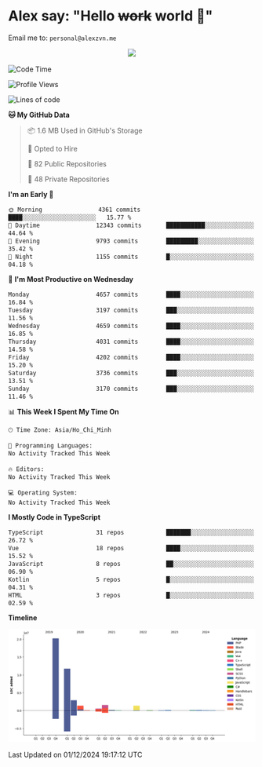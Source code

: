# Alex say: "Hello ~~work~~ world 🐾"
Email me to: `personal@alexzvn.me`


<p align=center>
  <a href="https://skillicons.dev">
    <img src="https://skillicons.dev/icons?i=ts,js,php,nodejs,bun,vue,nuxt,react,svelte,tauri,laravel,rust,mongodb,docker,electron,redis,rabbitmq,tailwind,git,cloudflare,elysia,mysql,nginx,rollupjs,sentry,ubuntu,yarn,html,css,vite" />
  </a>
</p>

<!--START_SECTION:waka-->
![Code Time](http://img.shields.io/badge/Code%20Time-1%2C066%20hrs%2055%20mins-blue)

![Profile Views](http://img.shields.io/badge/Profile%20Views-0-blue)

![Lines of code](https://img.shields.io/badge/From%20Hello%20World%20I%27ve%20Written-40.7%20million%20lines%20of%20code-blue)

**🐱 My GitHub Data** 

> 📦 1.6 MB Used in GitHub's Storage 
 > 
> 💼 Opted to Hire
 > 
> 📜 82 Public Repositories 
 > 
> 🔑 48 Private Repositories 
 > 
**I'm an Early 🐤** 

```text
🌞 Morning                4361 commits        ████░░░░░░░░░░░░░░░░░░░░░   15.77 % 
🌆 Daytime                12343 commits       ███████████░░░░░░░░░░░░░░   44.64 % 
🌃 Evening                9793 commits        █████████░░░░░░░░░░░░░░░░   35.42 % 
🌙 Night                  1155 commits        █░░░░░░░░░░░░░░░░░░░░░░░░   04.18 % 
```
📅 **I'm Most Productive on Wednesday** 

```text
Monday                   4657 commits        ████░░░░░░░░░░░░░░░░░░░░░   16.84 % 
Tuesday                  3197 commits        ███░░░░░░░░░░░░░░░░░░░░░░   11.56 % 
Wednesday                4659 commits        ████░░░░░░░░░░░░░░░░░░░░░   16.85 % 
Thursday                 4031 commits        ████░░░░░░░░░░░░░░░░░░░░░   14.58 % 
Friday                   4202 commits        ████░░░░░░░░░░░░░░░░░░░░░   15.20 % 
Saturday                 3736 commits        ███░░░░░░░░░░░░░░░░░░░░░░   13.51 % 
Sunday                   3170 commits        ███░░░░░░░░░░░░░░░░░░░░░░   11.46 % 
```


📊 **This Week I Spent My Time On** 

```text
🕑︎ Time Zone: Asia/Ho_Chi_Minh

💬 Programming Languages: 
No Activity Tracked This Week

🔥 Editors: 
No Activity Tracked This Week

💻 Operating System: 
No Activity Tracked This Week
```

**I Mostly Code in TypeScript** 

```text
TypeScript               31 repos            ███████░░░░░░░░░░░░░░░░░░   26.72 % 
Vue                      18 repos            ████░░░░░░░░░░░░░░░░░░░░░   15.52 % 
JavaScript               8 repos             ██░░░░░░░░░░░░░░░░░░░░░░░   06.90 % 
Kotlin                   5 repos             █░░░░░░░░░░░░░░░░░░░░░░░░   04.31 % 
HTML                     3 repos             █░░░░░░░░░░░░░░░░░░░░░░░░   02.59 % 
```



**Timeline**

![Lines of Code chart](https://raw.githubusercontent.com/alexzvn/alexzvn/main/assets/bar_graph.png)


 Last Updated on 01/12/2024 19:17:12 UTC
<!--END_SECTION:waka-->
